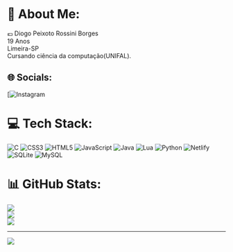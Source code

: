 # 💫 About Me:
💶 Diogo Peixoto Rossini Borges <br> 19 Anos<br> Limeira-SP<br>Cursando ciência da computação(UNIFAL).


## 🌐 Socials:
[![Instagram]() 

# 💻 Tech Stack:
![C](https://img.shields.io/badge/c-%2300599C.svg?style=flat-square&logo=c&logoColor=white) ![CSS3](https://img.shields.io/badge/css3-%231572B6.svg?style=flat-square&logo=css3&logoColor=white) ![HTML5](https://img.shields.io/badge/html5-%23E34F26.svg?style=flat-square&logo=html5&logoColor=white) ![JavaScript](https://img.shields.io/badge/javascript-%23323330.svg?style=flat-square&logo=javascript&logoColor=%23F7DF1E) ![Java](https://img.shields.io/badge/java-%23ED8B00.svg?style=flat-square&logo=java&logoColor=white) ![Lua](https://img.shields.io/badge/lua-%232C2D72.svg?style=flat-square&logo=lua&logoColor=white) ![Python](https://img.shields.io/badge/python-3670A0?style=flat-square&logo=python&logoColor=ffdd54) ![Netlify](https://img.shields.io/badge/netlify-%23000000.svg?style=flat-square&logo=netlify&logoColor=#00C7B7) ![SQLite](https://img.shields.io/badge/sqlite-%2307405e.svg?style=flat-square&logo=sqlite&logoColor=white) ![MySQL](https://img.shields.io/badge/mysql-%2300f.svg?style=flat-square&logo=mysql&logoColor=white)
# 📊 GitHub Stats:
![](https://github-readme-stats.vercel.app/api?username=Santiago1431&theme=merko&hide_border=false&include_all_commits=false&count_private=false)<br/>
![](https://github-readme-streak-stats.herokuapp.com/?user=Santiago1431&theme=merko&hide_border=false)<br/>
![](https://github-readme-stats.vercel.app/api/top-langs/?username=Santiago1431&theme=merko&hide_border=false&include_all_commits=false&count_private=false&layout=compact)

---
[![](https://visitcount.itsvg.in/api?id=Santiago1431&icon=0&color=2)](https://visitcount.itsvg.in)

<!-- Proudly created with GPRM ( https://gprm.itsvg.in ) -->
